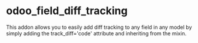# odoo_field_diff_tracking
This addon allows you to easily add diff tracking to any field in any model by simply adding the track_diff='code' attribute and inheriting from the mixin.
